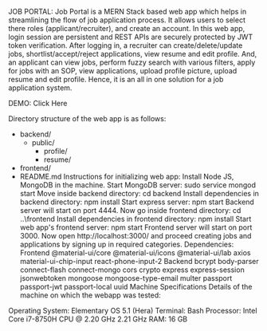 JOB PORTAL:
Job Portal is a MERN Stack based web app which helps in streamlining the flow of job application process. It allows users to select there roles (applicant/recruiter), and create an account. In this web app, login session are persistent and REST APIs are securely protected by JWT token verification. After logging in, a recruiter can create/delete/update jobs, shortlist/accept/reject applications, view resume and edit profile. And, an applicant can view jobs, perform fuzzy search with various filters, apply for jobs with an SOP, view applications, upload profile picture, upload resume and edit profile. Hence, it is an all in one solution for a job application system.



DEMO: Click Here

Directory structure of the web app is as follows:

- backend/
    - public/
        - profile/
        - resume/
- frontend/
- README.md
Instructions for initializing web app:
Install Node JS, MongoDB in the machine.
Start MongoDB server: sudo service mongod start
Move inside backend directory: cd backend
Install dependencies in backend directory: npm install
Start express server: npm start
Backend server will start on port 4444.
Now go inside frontend directory: cd ..\frontend
Install dependencies in frontend directory: npm install
Start web app's frontend server: npm start
Frontend server will start on port 3000.
Now open http://localhost:3000/ and proceed creating jobs and applications by signing up in required categories.
Dependencies:
Frontend
@material-ui/core
@material-ui/icons
@material-ui/lab
axios
material-ui-chip-input
react-phone-input-2
Backend
bcrypt
body-parser
connect-flash
connect-mongo
cors
crypto
express
express-session
jsonwebtoken
mongoose
mongoose-type-email
multer
passport
passport-jwt
passport-local
uuid
Machine Specifications
Details of the machine on which the webapp was tested:

Operating System: Elementary OS 5.1 (Hera)
Terminal: Bash
Processor: Intel Core i7-8750H CPU @ 2.20 GHz 2.21 GHz
RAM: 16 GB
